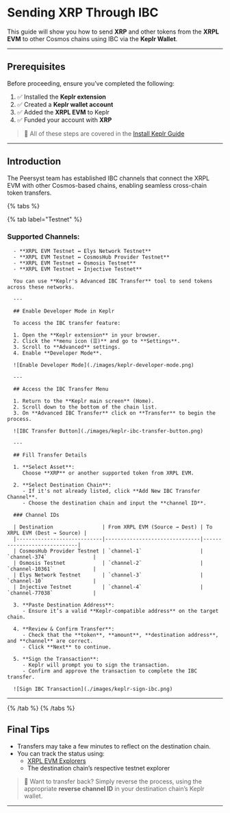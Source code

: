 # Sending XRP Through IBC

This guide will show you how to send **XRP** and other tokens from the **XRPL EVM** to other Cosmos chains using IBC via the **Keplr Wallet**.

---

## Prerequisites

Before proceeding, ensure you’ve completed the following:

1. ✅ Installed the **Keplr extension**  
2. ✅ Created a **Keplr wallet account**  
3. ✅ Added the **XRPL EVM** to Keplr  
4. ✅ Funded your account with **XRP**

> 📝 All of these steps are covered in the [Install Keplr Guide](./getting-started/install-keplr.md)

---

## Introduction

The Peersyst team has established IBC channels that connect the XRPL EVM with other Cosmos-based chains, enabling seamless cross-chain token transfers.

{% tabs %}

   {% tab label="Testnet" %}

   ### Supported Channels:

      - **XRPL EVM Testnet ↔ Elys Network Testnet**
      - **XRPL EVM Testnet ↔ CosmosHub Provider Testnet**
      - **XRPL EVM Testnet ↔ Osmosis Testnet**
      - **XRPL EVM Testnet ↔ Injective Testnet**

      You can use **Keplr's Advanced IBC Transfer** tool to send tokens across these networks.

      ---

      ## Enable Developer Mode in Keplr

      To access the IBC transfer feature:

      1. Open the **Keplr extension** in your browser.
      2. Click the **menu icon (☰)** and go to **Settings**.
      3. Scroll to **Advanced** settings.
      4. Enable **Developer Mode**.

      ![Enable Developer Mode](./images/keplr-developer-mode.png)

      ---

      ## Access the IBC Transfer Menu

      1. Return to the **Keplr main screen** (Home).
      2. Scroll down to the bottom of the chain list.
      3. On **Advanced IBC Transfer** click on **Transfer** to begin the process.

      ![IBC Transfer Button](./images/keplr-ibc-transfer-button.png)

      ---

      ## Fill Transfer Details

      1. **Select Asset**:  
         Choose **XRP** or another supported token from XRPL EVM.

      2. **Select Destination Chain**:  
         - If it's not already listed, click **Add New IBC Transfer Channel**.
         - Choose the destination chain and input the **channel ID**.

      ### Channel IDs

      | Destination                | From XRPL EVM (Source → Dest) | To XRPL EVM (Dest → Source) |
      |----------------------------|-------------------------------|-----------------------------|
      | CosmosHub Provider Testnet | `channel-1`                   | `channel-374`               |
      | Osmosis Testnet            | `channel-2`                   | `channel-10361`             |
      | Elys Network Testnet       | `channel-3`                   | `channel-10`                |
      | Injective Testnet          | `channel-4`                   | `channel-77038`             |

      3. **Paste Destination Address**:  
         - Ensure it’s a valid **Keplr-compatible address** on the target chain.

      4. **Review & Confirm Transfer**:  
         - Check that the **token**, **amount**, **destination address**, and **channel** are correct.
         - Click **Next** to continue.

      5. **Sign the Transaction**:  
         - Keplr will prompt you to sign the transaction.
         - Confirm and approve the transaction to complete the IBC transfer.

      ![Sign IBC Transaction](./images/keplr-sign-ibc.png)

---

   {% /tab %}
{% /tabs %}



## Final Tips

- Transfers may take a few minutes to reflect on the destination chain.
- You can track the status using:
  - [XRPL EVM Explorers](../developers/resources/block-explorers.md)
  - The destination chain’s respective testnet explorer

> 🔁 Want to transfer back? Simply reverse the process, using the appropriate **reverse channel ID** in your destination chain’s Keplr wallet.

---